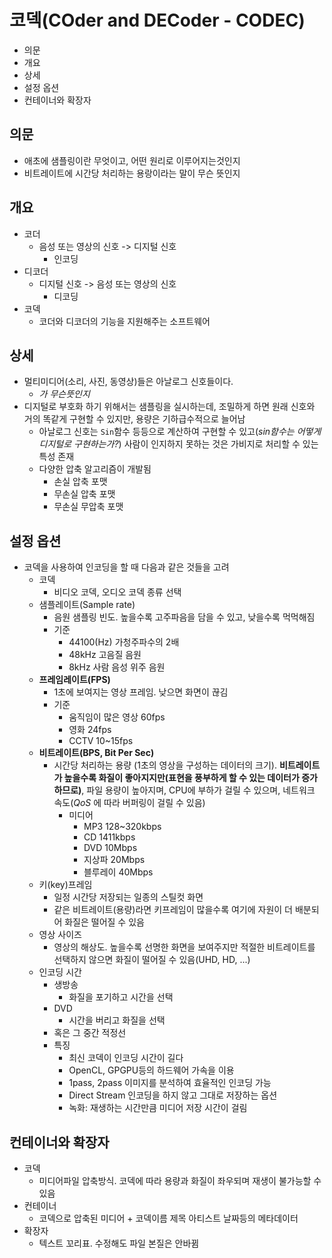 # 코덱(COder and DECoder - CODEC)

- 의문
- 개요
- 상세
- 설정 옵션
- 컨테이너와 확장자

## 의문

- 애초에 샘플링이란 무엇이고, 어떤 원리로 이루어지는것인지
- 비트레이트에 시간당 처리하는 용랑이라는 말이 무슨 뜻인지

## 개요

- 코더
  - 음성 또는 영상의 신호 -> 디지털 신호
    - 인코딩
- 디코더
  - 디지털 신호 -> 음성 또는 영상의 신호
    - 디코딩
- 코덱
  - 코더와 디코더의 기능을 지원해주는 소프트웨어

## 상세

- 멀티미디어(소리, 사진, 동영상)들은 아날로그 신호들이다.
  - *가 무슨뜻인지*
- 디지털로 부호화 하기 위해서는 샘플링을 실시하는데, 조밀하게 하면 원래 신호와 거의 똑같게 구현할 수 있지만, 용량은 기하급수적으로 늘어남
  - 아날로그 신호는 `Sin`함수 등등으로 계산하여 구현할 수 있고(*sin함수는 어떻게 디지털로 구현하는가?*) 사람이 인지하지 못하는 것은 가비지로 처리할 수 있는 특성 존재
  - 다양한 압축 알고리즘이 개발됨
    - 손실 압축 포맷
    - 무손실 압축 포맷
    - 무손실 무압축 포맷

## 설정 옵션

- 코덱을 사용하여 인코딩을 할 때 다음과 같은 것들을 고려
  - 코덱
    - 비디오 코덱, 오디오 코덱 종류 선택
  - 샘플레이트(Sample rate)
    - 음원 샘플링 빈도. 높을수록 고주파음을 담을 수 있고, 낮을수록 먹먹해짐
    - 기준
      - 44100(Hz) 가청주파수의 2배
      - 48kHz 고음질 음원
      - 8kHz 사람 음성 위주 음원
  - **프레임레이트(FPS)**
    - 1초에 보여지는 영상 프레임. 낮으면 화면이 끊김
    - 기준
      - 움직임이 많은 영상 60fps
      - 영화 24fps
      - CCTV 10~15fps
  - **비트레이트(BPS, Bit Per Sec)**
    - 시간당 처리하는 용량 (1초의 영상을 구성하는 데이터의 크기). **비트레이트가 높을수록 화질이 좋아지지만(표현을 풍부하게 할 수 있는 데이터가 증가하므로)**, 파일 용량이 높아지며, CPU에 부하가 걸릴 수 있으며, 네트워크 속도(*QoS* 에 따라 버퍼링이 걸릴 수 있음)
      - 미디어
        - MP3 128~320kbps
        - CD 1411kbps
        - DVD 10Mbps
        - 지상파 20Mbps
        - 블루레이 40Mbps
  - 키(key)프레임
    - 일정 시간당 저장되는 일종의 스틸컷 화면
    - 같은 비트레이트(용량)라면 키프레임이 많을수록 여기에 자원이 더 배분되어 화질은 떨어질 수 있음
  - 영상 사이즈
    - 영상의 해상도. 높을수록 선명한 화면을 보여주지만 적절한 비트레이트를 선택하지 않으면 화질이 떨어질 수 있음(UHD, HD, ...)
  - 인코딩 시간
    - 생방송
      - 화질을 포기하고 시간을 선택
    - DVD
      - 시간을 버리고 화질을 선택
    - 혹은 그 중간 적정선
    - 특징
      - 최신 코덱이 인코딩 시간이 길다
      - OpenCL, GPGPU등의 하드웨어 가속을 이용
      - 1pass, 2pass 이미지를 분석하여 효율적인 인코딩 가능
      - Direct Stream 인코딩을 하지 않고 그대로 저장하는 옵션
      - 녹화: 재생하는 시간만큼 미디어 저장 시간이 걸림

## 컨테이너와 확장자

- 코덱
  - 미디어파일 압축방식. 코덱에 따라 용량과 화질이 좌우되며 재생이 불가능할 수 있음
- 컨테이너
  - 코덱으로 압축된 미디어 + 코덱이름 제목 아티스트 날짜등의 메타데이터
- 확장자
  - 텍스트 꼬리표. 수정해도 파일 본질은 안바뀜
